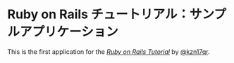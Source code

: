 # Ruby on Rails チュートリアル：サンプルアプリケーション

This is the first application for the
[*Ruby on Rails Tutorial*](http://railstutorial.jp/)
by [@kzn17qr](https://twitter.com/kzn17qr).


